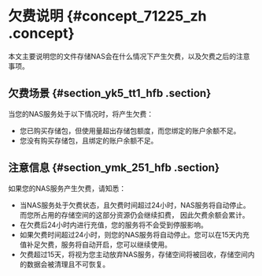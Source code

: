 # 欠费说明 {#concept_71225_zh .concept}

本文主要说明您的文件存储NAS会在什么情况下产生欠费，以及欠费之后的注意事项。

## 欠费场景 {#section_yk5_tt1_hfb .section}

当您的NAS服务处于以下情况时，将产生欠费：

-   您已购买存储包，但使用量超出存储包额度，而您绑定的账户余额不足。
-   您没有购买存储包，且绑定的账户余额不足。

## 注意信息 {#section_ymk_251_hfb .section}

如果您的NAS服务产生欠费，请知悉：

-   当NAS服务处于欠费状态，且欠费时间超过24小时，NAS服务将自动停止。而您所占用的存储空间的这部分资源仍会继续扣费， 因此欠费余额会累计。
-   在欠费后24小时内进行充值，您的服务将不会受到停服影响。
-   如果欠费时间超过24小时，则您的NAS服务将自动停止。您可以在15天内充值补足欠费，服务将自动开启，您可以继续使用。
-   欠费超过15天，将视为您主动放弃NAS服务，存储空间将被回收，存储空间内的数据会被清理且不可恢复。

